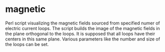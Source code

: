 # magnetic
Perl script visualizing the magnetic fields sourced from specified numer of electric current loops.
The script builds the image of the magnetic fields in the plane orthogonal to the loops.
It is supposed that all loops have their centers in this same plane.
Various parameters like the number and size of the loops can be set.
